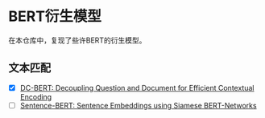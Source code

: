 # BERT衍生模型

在本仓库中，复现了些许BERT的衍生模型。

## 文本匹配
- [x] [DC-BERT: Decoupling Question and Document for Efficient Contextual Encoding](https://arxiv.org/abs/2002.12591)
- [ ] [Sentence-BERT: Sentence Embeddings using Siamese BERT-Networks](https://arxiv.org/abs/1908.10084)
